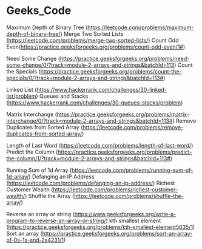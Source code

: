 # Geeks_Code

Maximum Depth of Binary Tree (https://leetcode.com/problems/maximum-depth-of-binary-tree/)
Merge Two Sorted Lists (https://leetcode.com/problems/merge-two-sorted-lists/)
Count Odd Even(https://practice.geeksforgeeks.org/problems/count-odd-even/1#)

Need Some Change (https://practice.geeksforgeeks.org/problems/need-some-change/0/?track=module-2-arrays-and-strings&batchId=113)
Count the Specials (https://practice.geeksforgeeks.org/problems/count-the-specials/0/?track=module-2-arrays-and-strings&batchId=113#)

Linked List (https://www.hackerrank.com/challenges/30-linked-list/problem)
Queues and Stacks (https://www.hackerrank.com/challenges/30-queues-stacks/problem)
 
Matrix Interchange (https://practice.geeksforgeeks.org/problems/matrix-interchange/0/?track=module-2-arrays-and-strings&batchId=113#)
Remove Duplicates from Sorted Array (https://leetcode.com/problems/remove-duplicates-from-sorted-array/)
 
Length of Last Word (https://leetcode.com/problems/length-of-last-word/)
Predict the Column (https://practice.geeksforgeeks.org/problems/predict-the-column/1/?track=module-2-arrays-and-strings&batchId=113#)

Running Sum of 1d Array (https://leetcode.com/problems/running-sum-of-1d-array/)
Defanging an IP Address (https://leetcode.com/problems/defanging-an-ip-address/)
Richest Customer Wealth (https://leetcode.com/problems/richest-customer-wealth/)
Shuffle the Array (https://leetcode.com/problems/shuffle-the-array/)

Reverse an array or string (https://www.geeksforgeeks.org/write-a-program-to-reverse-an-array-or-string/)
kth smallest element (https://practice.geeksforgeeks.org/problems/kth-smallest-element5635/1)
Sort an array (https://practice.geeksforgeeks.org/problems/sort-an-array-of-0s-1s-and-2s4231/1)
